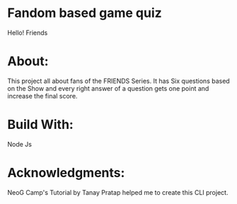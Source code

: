  # Fandom based game quiz

 Hello! Friends 
# About:
 This project all about fans of the FRIENDS Series. It has Six questions based on the Show and every right answer of a question gets one point and increase the final score.
 # Build With:
 Node Js
 # Acknowledgments:
 NeoG Camp's Tutorial by Tanay Pratap helped me to create this CLI project.
